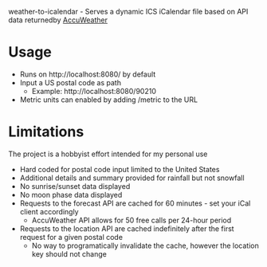 weather-to-icalendar - Serves a dynamic ICS iCalendar file based on API data returnedby [AccuWeather](https://developer.accuweather.com/)

# Usage
* Runs on http://localhost:8080/ by default
* Input a US postal code as path
  * Example: http://localhost:8080/90210
* Metric units can enabled by adding /metric to the URL

# Limitations
The project is a hobbyist effort intended for my personal use

* Hard coded for postal code input limited to the United States
* Additional details and summary provided for rainfall but not snowfall
* No sunrise/sunset data displayed
* No moon phase data displayed
* Requests to the forecast API are cached for 60 minutes - set your iCal client accordingly
  * AccuWeather API allows for 50 free calls per 24-hour period
* Requests to the location API are cached indefinitely after the first request for a given postal code
  * No way to programatically invalidate the cache, however the location key should not change